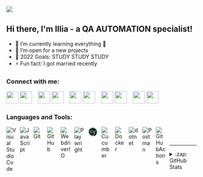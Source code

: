 ![](https://komarev.com/ghpvc/?username=Lumenrv&color=green)

## Hi there, I'm Illia - a QA AUTOMATION specialist!

- 🌱 I’m currently learning everything 🤣
- 👯 I’m open for a new projects
- 🥅 2022 Goals: STUDY STUDY STUDY
- ⚡ Fun fact: I got married recently


### Connect with me:

[<img height="32" width="32" src="https://cdn-icons-png.flaticon.com/512/906/906377.png" />](https://t.me/lumenrv#gh-light-mode-only)
[<img height="32" width="32" src="https://cdn-icons-png.flaticon.com/512/906/906377.png" />](https://t.me/lumenrv#gh-dark-mode-only)
&nbsp;&nbsp;
[<img height="32" width="32" src="https://cdn-icons-png.flaticon.com/512/1377/1377213.png" />](https://www.linkedin.com/in/illia-pavlenko-42313a178/#gh-light-mode-only)
[<img height="32" width="32" src="https://cdn-icons-png.flaticon.com/512/1377/1377213.png" />](https://www.linkedin.com/in/illia-pavlenko-42313a178/#gh-dark-mode-only)
&nbsp;&nbsp;
[<img height="32" width="32" src="https://upload.wikimedia.org/wikipedia/commons/e/e7/Instagram_logo_2016.svg" />](https://www.instagram.com/illai_13/#gh-light-mode-only)
[<img height="32" width="32" src="https://upload.wikimedia.org/wikipedia/commons/e/e7/Instagram_logo_2016.svg" />](https://www.instagram.com/illai_13/#gh-dark-mode-only)
&nbsp;&nbsp;
[<img height="32" width="32" src="https://cdn-icons-png.flaticon.com/512/3670/3670032.png" />](https://www.facebook.com/pavlenkoillai#gh-light-mode-only)
[<img height="32" width="32" src="https://cdn-icons-png.flaticon.com/512/3670/3670032.png" />](https://www.facebook.com/pavlenkoillai#gh-dark-mode-only)
&nbsp;&nbsp;
[<img height="32" width="32" src="https://cdn.cdnlogo.com/logos/t/96/twitter-icon.svg" />](https://twitter.com/IlliaPavlenko#gh-light-mode-only)
[<img height="32" width="32" src="https://cdn.cdnlogo.com/logos/t/96/twitter-icon.svg" />](https://twitter.com/IlliaPavlenko#gh-dark-mode-only)


### Languages and Tools:

<img align="left" alt="Visual Studio Code" width="26px" src="https://cdn.jsdelivr.net/gh/devicons/devicon/icons/vscode/vscode-original.svg" style="padding-right:10px;" />
<img align="left" alt="JavaScript" width="26px" src="https://cdn.jsdelivr.net/gh/devicons/devicon/icons/javascript/javascript-original.svg" style="padding-right:10px;" />
<img align="left" alt="Git" width="26px" src="https://upload.wikimedia.org/wikipedia/commons/3/3f/Git_icon.svg" style="padding-right:10px;" >
<img align="left" alt="GitHub" width="26px" src="https://upload.wikimedia.org/wikipedia/commons/9/91/Octicons-mark-github.svg" style="padding-right:10px;" >
<img align="left" alt="WebdriverIO" width="26px" src="https://raw.githubusercontent.com/webdriverio/webdriverio-schematics/HEAD/.github/assets/logo.png" style="padding-right:10px;" >
<img align="left" alt="Playwright" width="26px" src="https://playwright.dev/img/playwright-logo.svg" style="padding-right:10px;" >
<img align="left" alt="Cypress" width="26px" src="https://raw.githubusercontent.com/vscode-icons/vscode-icons/a6526a9b865babf8d661779a5d1fff67672fce89/icons/file_type_cypress.svg" style="padding-right:10px;" >
<img align="left" alt="Cucumber" width="26px" src="https://seeklogo.com/images/C/cucumber-logo-D727C551CE-seeklogo.com.png" style="padding-right:10px;" >
<img align="left" alt="Docker" width="26px" src="https://www.svgrepo.com/show/331370/docker.svg" style="padding-right:10px;" >
<img align="left" alt="dotnet" width="26px" src="https://upload.wikimedia.org/wikipedia/commons/7/7d/Microsoft_.NET_logo.svg" style="padding-right:10px;" >
<img align="left" alt="Postman" width="26px" src="https://cdn.icon-icons.com/icons2/3053/PNG/512/postman_alt_macos_bigsur_icon_189814.png" style="padding-right:10px;" >
<img align="left" alt="GitHubActions" width="26px" src="https://avatars.githubusercontent.com/u/44036562?s=200&v=4" style="padding-right:10px;" >

<br />
<br />

---

<!-- <details>
  <summary>:zap: Recent GitHub Activity</summary>
  
START_SECTION:activity
1. 🎉 Merged PR [#120](https://github.com/codeSTACKr/minter-dapp/pull/120) in [codeSTACKr/minter-dapp](https://github.com/codeSTACKr/minter-dapp)
2. 🗣 Commented on [#120](https://github.com/codeSTACKr/minter-dapp/issues/120) in [codeSTACKr/minter-dapp](https://github.com/codeSTACKr/minter-dapp)
3. ❌ Closed PR [#191](https://github.com/codeSTACKr/create-10k-nft-collection/pull/191) in [codeSTACKr/create-10k-nft-collection](https://github.com/codeSTACKr/create-10k-nft-collection)
4. 🗣 Commented on [#191](https://github.com/codeSTACKr/create-10k-nft-collection/issues/191) in [codeSTACKr/create-10k-nft-collection](https://github.com/codeSTACKr/create-10k-nft-collection)
5. 🎉 Merged PR [#204](https://github.com/codeSTACKr/create-10k-nft-collection/pull/204) in [codeSTACKr/create-10k-nft-collection](https://github.com/codeSTACKr/create-10k-nft-collection)
END_SECTION:activity

</details> -->

<details>
  <summary>:zap: GitHub Stats</summary>

  <img align="left" alt="Lumenrv's GitHub Stats" src="https://github-readme-stats.vercel.app/api?username=Lumenrv&show_icons=true&hide_border=false&title_color=ff652f&icon_color=FFE400&bg_color=09131B&text_color=ffffff&border_color=0c1a25" />

</details>

[website]: https://codeSTACKr.com
[course]: http://vsCodeHero.com
[twitter]: https://twitter.com/codeSTACKr
[youtube]: https://youtube.com/codeSTACKr
[instagram]: https://instagram.com/codeSTACKr
[linkedin]: https://linkedin.com/in/codeSTACKr
[webdevplaylist]: https://www.youtube.com/playlist?list=PLkwxH9e_vrAJ0WbEsFA9W3I1W-g_BTsbt
[jsplaylist]: https://www.youtube.com/playlist?list=PLkwxH9e_vrALRJKu7wfXby3MKeflhTu6B
[cssplaylist]: https://www.youtube.com/playlist?list=PLkwxH9e_vrALSdvZuEh6gqQdmDoDIoqz4
[reactplaylist]: https://www.youtube.com/playlist?list=PLkwxH9e_vrAK4TdffpxKY3QGyHCpxFcQ0
